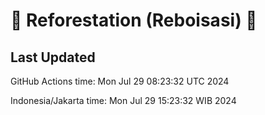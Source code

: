 
# 🌳 Reforestation (Reboisasi) 🌲

## Last Updated

GitHub Actions time: Mon Jul 29 08:23:32 UTC 2024

Indonesia/Jakarta time: Mon Jul 29 15:23:32 WIB 2024
